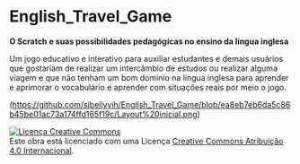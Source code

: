 # English_Travel_Game

<strong>O Scratch e suas possibilidades pedagógicas no ensino da língua inglesa</strong>

<p>Um jogo educativo e interativo para auxiliar estudantes e demais usuários que gostariam de realizar um intercâmbio de estudos ou realizar alguma viagem e que não tenham um bom domínio na língua inglesa para aprender e aprimorar o vocabulário e aprender com situações reais por meio o jogo.</p>

(https://github.com/sibellyvih/English_Travel_Game/blob/ea8eb7eb6da5c86b45be01ac73a174ffd165f19c/Layout%20inicial.png)

<a rel="license" href="http://creativecommons.org/licenses/by/4.0/"><img alt="Licença Creative Commons" style="border-width:0" src="https://i.creativecommons.org/l/by/4.0/88x31.png" /></a><br />Este obra está licenciado com uma Licença <a rel="license" href="http://creativecommons.org/licenses/by/4.0/">Creative Commons Atribuição 4.0 Internacional</a>.
